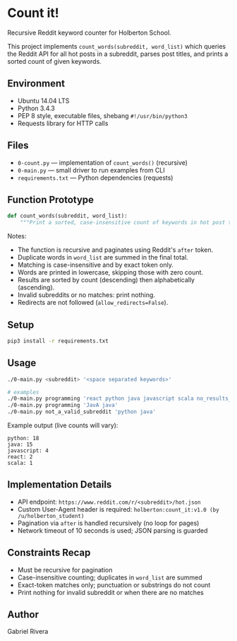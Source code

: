 # Count it!

Recursive Reddit keyword counter for Holberton School.

This project implements `count_words(subreddit, word_list)` which queries the
Reddit API for all hot posts in a subreddit, parses post titles, and prints a
sorted count of given keywords.

## Environment

- Ubuntu 14.04 LTS
- Python 3.4.3
- PEP 8 style, executable files, shebang `#!/usr/bin/python3`
- Requests library for HTTP calls

## Files

- `0-count.py` — implementation of `count_words()` (recursive)
- `0-main.py` — small driver to run examples from CLI
- `requirements.txt` — Python dependencies (requests)

## Function Prototype

```python
def count_words(subreddit, word_list):
    """Print a sorted, case-insensitive count of keywords in hot post titles."""
```

Notes:

- The function is recursive and paginates using Reddit's `after` token.
- Duplicate words in `word_list` are summed in the final total.
- Matching is case-insensitive and by exact token only.
- Words are printed in lowercase, skipping those with zero count.
- Results are sorted by count (descending) then alphabetically (ascending).
- Invalid subreddits or no matches: print nothing.
- Redirects are not followed (`allow_redirects=False`).

## Setup

```bash
pip3 install -r requirements.txt
```

## Usage

```bash
./0-main.py <subreddit> '<space separated keywords>'

# examples
./0-main.py programming 'react python java javascript scala no_results_for_this_one'
./0-main.py programming 'JavA java'
./0-main.py not_a_valid_subreddit 'python java'
```

Example output (live counts will vary):

```text
python: 18
java: 15
javascript: 4
react: 2
scala: 1
```

## Implementation Details

- API endpoint: `https://www.reddit.com/r/<subreddit>/hot.json`
- Custom User-Agent header is required: `holberton:count_it:v1.0 (by /u/holberton_student)`
- Pagination via `after` is handled recursively (no loop for pages)
- Network timeout of 10 seconds is used; JSON parsing is guarded

## Constraints Recap

- Must be recursive for pagination
- Case-insensitive counting; duplicates in `word_list` are summed
- Exact-token matches only; punctuation or substrings do not count
- Print nothing for invalid subreddit or when there are no matches

## Author

Gabriel Rivera

